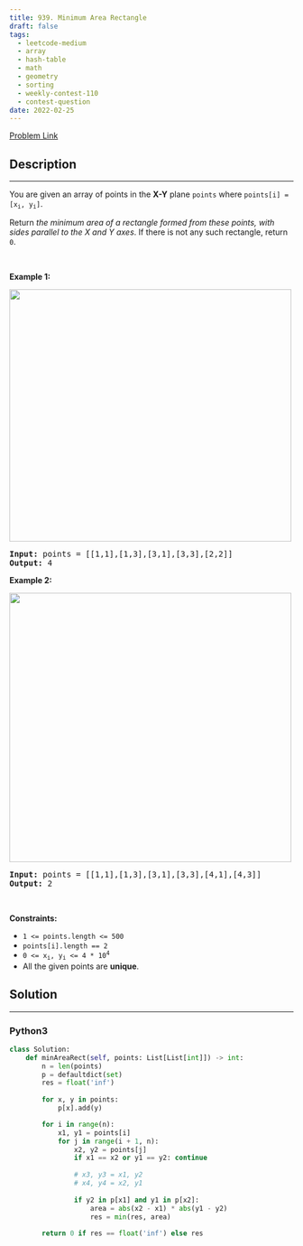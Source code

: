 ```yaml
---
title: 939. Minimum Area Rectangle
draft: false
tags: 
  - leetcode-medium
  - array
  - hash-table
  - math
  - geometry
  - sorting
  - weekly-contest-110
  - contest-question
date: 2022-02-25
---
```


[Problem Link](https://leetcode.com/problems/minimum-area-rectangle/)

## Description

---
<p>You are given an array of points in the <strong>X-Y</strong> plane <code>points</code> where <code>points[i] = [x<sub>i</sub>, y<sub>i</sub>]</code>.</p>

<p>Return <em>the minimum area of a rectangle formed from these points, with sides parallel to the X and Y axes</em>. If there is not any such rectangle, return <code>0</code>.</p>

<p>&nbsp;</p>
<p><strong class="example">Example 1:</strong></p>
<img alt="" src="https://assets.leetcode.com/uploads/2021/08/03/rec1.JPG" style="width: 500px; height: 447px;" />
<pre>
<strong>Input:</strong> points = [[1,1],[1,3],[3,1],[3,3],[2,2]]
<strong>Output:</strong> 4
</pre>

<p><strong class="example">Example 2:</strong></p>
<img alt="" src="https://assets.leetcode.com/uploads/2021/08/03/rec2.JPG" style="width: 500px; height: 477px;" />
<pre>
<strong>Input:</strong> points = [[1,1],[1,3],[3,1],[3,3],[4,1],[4,3]]
<strong>Output:</strong> 2
</pre>

<p>&nbsp;</p>
<p><strong>Constraints:</strong></p>

<ul>
	<li><code>1 &lt;= points.length &lt;= 500</code></li>
	<li><code>points[i].length == 2</code></li>
	<li><code>0 &lt;= x<sub>i</sub>, y<sub>i</sub> &lt;= 4 * 10<sup>4</sup></code></li>
	<li>All the given points are <strong>unique</strong>.</li>
</ul>


## Solution

---
### Python3
``` py title='minimum-area-rectangle'
class Solution:
    def minAreaRect(self, points: List[List[int]]) -> int:
        n = len(points)
        p = defaultdict(set) 
        res = float('inf')
        
        for x, y in points:
            p[x].add(y)

        for i in range(n):
            x1, y1 = points[i]
            for j in range(i + 1, n):
                x2, y2 = points[j]
                if x1 == x2 or y1 == y2: continue
                
                # x3, y3 = x1, y2
                # x4, y4 = x2, y1
                
                if y2 in p[x1] and y1 in p[x2]:
                    area = abs(x2 - x1) * abs(y1 - y2)
                    res = min(res, area)
                        
        return 0 if res == float('inf') else res
```

